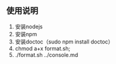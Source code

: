 ## 使用说明

1. 安装nodejs
2. 安装npm
3. 安装doctoc（sudo npm install doctoc）
4. chmod a+x format.sh;
5. ./format.sh ../console.md